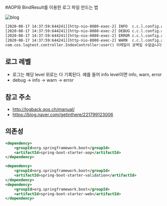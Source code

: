 #AOP와 BindResult를 이용한 로그 파일 만드는 법

![blog](https://postfiles.pstatic.net/MjAyMDA4MTdfOTQg/MDAxNTk3NjQyNzU1MjY1.wegGpyy9N6Z2jnUqWWC8yz2nezoUqfhIUpC4NSQVDxcg.7Q2Pdnza4II3ggt5MeI0SIxM-eVKdgUq62QsHSnvO58g.PNG.getinthere/Screenshot_38.png?type=w773)

```xml 
[2020-08-17 14:37:59:644241][http-nio-8080-exec-2] INFO  c.c.l.config.aop.warn.BindingAdvice - 인포찍혀?
[2020-08-17 14:37:59:644241][http-nio-8080-exec-2] DEBUG c.c.l.config.aop.warn.BindingAdvice - 디버그 찍혀?
[2020-08-17 14:37:59:644241][http-nio-8080-exec-2] ERROR c.c.l.config.aop.warn.BindingAdvice - 에러찍혀?
[2020-08-17 14:37:59:644241][http-nio-8080-exec-2] WARN  c.c.l.config.aop.warn.BindingAdvice - 
com.cos.logtest.controller.IndexController:user() 이메일이 공백일 수없습니다.


```
## 로그 레벨

- 로그는 해당 level 위로는 다 기록된다. 예를 들어 info level이면 info, warn, error
- debug -> info -> warn -> error

## 참고 주소

- http://logback.qos.ch/manual/
- https://blog.naver.com/getinthere/221799123006


## 의존성

```xml
<dependency>
	<groupId>org.springframework.boot</groupId>
	<artifactId>spring-boot-starter-aop</artifactId>
</dependency>

<dependency>
	<groupId>org.springframework.boot</groupId>
	<artifactId>spring-boot-starter-validation</artifactId>
</dependency>
<dependency>
	<groupId>org.springframework.boot</groupId>
	<artifactId>spring-boot-starter-web</artifactId>
</dependency>
```